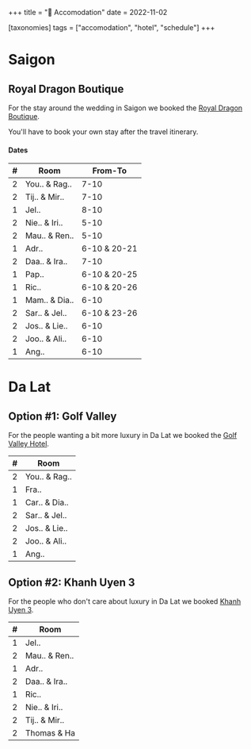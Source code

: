 +++
title = "🏩 Accomodation"
date = 2022-11-02

[taxonomies]
tags = ["accomodation", "hotel", "schedule"]
+++

# Saigon

## Royal Dragon Boutique

For the stay around the wedding in Saigon we booked the [Royal Dragon Boutique](http://royal-dragon.hotelshochiminhcity.net/en/).

You'll have to book your own stay after the travel itinerary.

#### Dates

| # | Room | From-To |
| -- | -- | -- |
| 2 | You.. & Rag.. | 7-10 |
| 2 | Tij.. & Mir.. | 7-10 |
| 1 | Jel.. | 8-10 |
| 2 | Nie.. & Iri.. | 5-10 |
| 2 | Mau.. & Ren.. | 5-10 |
| 1 | Adr.. | 6-10 & 20-21 |
| 2 | Daa.. & Ira.. | 7-10 |
| 1 | Pap.. | 6-10 & 20-25 |
| 1 | Ric.. | 6-10 & 20-26 |
| 1 | Mam.. & Dia.. | 6-10 |
| 2 | Sar.. & Jel.. | 6-10 & 23-26 |
| 2 | Jos.. & Lie.. | 6-10 |
| 2 | Joo.. & Ali.. | 6-10 |
| 1 | Ang.. | 6-10 |

# Da Lat

## Option #1: Golf Valley

For the people wanting a bit more luxury in Da Lat we booked the [Golf Valley Hotel](https://www.golfvalleyhotel.com/).

| # | Room |
| -- | -- |
| 2 | You.. & Rag.. |
| 1 | Fra.. |
| 1 | Car.. & Dia.. |
| 2 | Sar.. & Jel.. |
| 2 | Jos.. & Lie.. |
| 2 | Joo.. & Ali.. |
| 1 | Ang.. |

## Option #2: Khanh Uyen 3

For the people who don't care about luxury in Da Lat we booked [Khanh Uyen 3](https://www.booking.com/hotel/vn/khanh-uyen-3.html).

| # | Room |
| -- | -- |
| 1 | Jel.. |
| 2 | Mau.. & Ren.. |
| 1 | Adr.. |
| 2 | Daa.. & Ira.. |
| 1 | Ric.. |
| 2 | Nie.. & Iri.. |
| 2 | Tij.. & Mir.. |
| 2 | Thomas & Ha |
